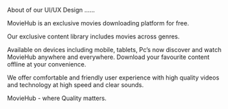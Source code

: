 About of our UI/UX Design ......

MovieHub is an exclusive movies 
downloading platform for free.

Our exclusive content library includes movies across genres.

Available on devices including mobile, tablets, Pc’s now discover
and watch MovieHub anywhere and everywhere. Download your favourite content offline at your convenience.

We offer comfortable and friendly user experience with high quality videos and technology at high speed and clear sounds.

MovieHub - where Quality matters. 
